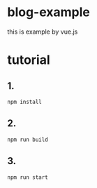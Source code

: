 # blog-example 
this is example by vue.js

# tutorial
## 1.
```
npm install
```
## 2. 
```
npm run build
```

## 3.
```
npm run start
```
